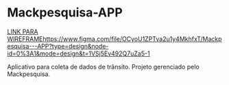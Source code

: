 # Mackpesquisa-APP
[LINK PARA WIREFRAME](https://www.figma.com/file/OCyoU1ZPTva2u1y4MkhfxT/Mackpesquisa---APP?type=design&node-id=0%3A1&mode=design&t=1VSj5Ev492Q7uZa5-1)https://www.figma.com/file/OCyoU1ZPTva2u1y4MkhfxT/Mackpesquisa---APP?type=design&node-id=0%3A1&mode=design&t=1VSj5Ev492Q7uZa5-1

Aplicativo para coleta de dados de trânsito. Projeto gerenciado pelo Mackpesquisa.
